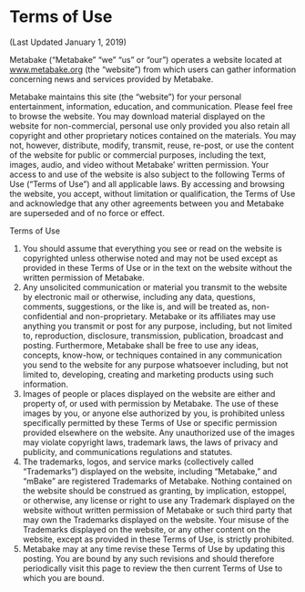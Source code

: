 # Terms of Use
(Last Updated January 1, 2019)

Metabake (“Metabake” “we” “us” or “our”) operates a website located at www.metabake.org (the “website”) from which users can gather information concerning news and services provided by Metabake.

Metabake maintains this site (the “website”) for your personal entertainment, information, education, and communication. Please feel free to browse the website. You may download material displayed on the website for non-commercial, personal use only provided you also retain all copyright and other proprietary notices contained on the materials. You may not, however, distribute, modify, transmit, reuse, re-post, or use the content of the website for public or commercial purposes, including the text, images, audio, and video without Metabake’ written permission. Your access to and use of the website is also subject to the following Terms of Use (“Terms of Use”) and all applicable laws. By accessing and browsing the website, you accept, without limitation or qualification, the Terms of Use and acknowledge that any other agreements between you and Metabake are superseded and of no force or effect.

Terms of Use

1. You should assume that everything you see or read on the website is copyrighted unless otherwise noted and may not be used except as provided in these Terms of Use or in the text on the website without the written permission of Metabake.
1. Any unsolicited communication or material you transmit to the website by electronic mail or otherwise, including any data, questions, comments, suggestions, or the like is, and will be treated as, non-confidential and non-proprietary. Metabake or its affiliates may use anything you transmit or post for any purpose, including, but not limited to, reproduction, disclosure, transmission, publication, broadcast and posting. Furthermore, Metabake shall be free to use any ideas, concepts, know-how, or techniques contained in any communication you send to the website for any purpose whatsoever including, but not limited to, developing, creating and marketing products using such information.
1. Images of people or places displayed on the website are either and property of, or used with permission by Metabake. The use of these images by you, or anyone else authorized by you, is prohibited unless specifically permitted by these Terms of Use or specific permission provided elsewhere on the website. Any unauthorized use of the images may violate copyright laws, trademark laws, the laws of privacy and publicity, and communications regulations and statutes.
1. The trademarks, logos, and service marks (collectively called “Trademarks”) displayed on the website, including “Metabake,” and “mBake” are registered Trademarks of Metabake. Nothing contained on the website should be construed as granting, by implication, estoppel, or otherwise, any license or right to use any Trademark displayed on the website without written permission of Metabake or such third party that may own the Trademarks displayed on the website. Your misuse of the Trademarks displayed on the website, or any other content on the website, except as provided in these Terms of Use, is strictly prohibited.
1. Metabake may at any time revise these Terms of Use by updating this posting. You are bound by any such revisions and should therefore periodically visit this page to review the then current Terms of Use to which you are bound.